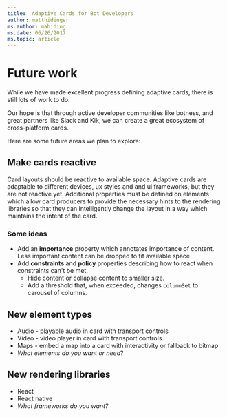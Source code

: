 ```yaml
---
title:  Adaptive Cards for Bot Developers
author: matthidinger
ms.author: mahiding
ms.date: 06/26/2017
ms.topic: article
---
```


# Future work
While we have made excellent progress defining adaptive cards, there is still lots of work to do. 

Our hope is that through active developer communities like botness, and great partners like Slack and Kik, we can create a great ecosystem of cross-platform cards.

Here are some future areas we plan to explore:

## Make cards reactive
Card layouts should be reactive to available space. Adaptive cards are adaptable to different devices, ux styles and and ui frameworks, but they are not reactive yet. Additional properties must be defined on elements which allow card producers to provide the necessary hints to the rendering libraries so that they can intelligently change the layout in a way which maintains the intent of the card.

### Some ideas 
* Add an **importance** property which annotates importance of content. Less important content can be dropped to fit available space
* Add **constraints** and **policy** properties describing how to react when constraints can't be met. 
  * Hide content or collapse content to smaller size.
  * Add a threshold that, when exceeded, changes `columnSet` to carousel of columns.

## New element types
* Audio - playable audio in card with transport controls
* Video - video player in card with transport controls 
* Maps - embed a map into a card with interactivity or fallback to bitmap
* *What elements do you want or need*?

## New rendering libraries
* React 
* React native
* *What frameworks do you want?*